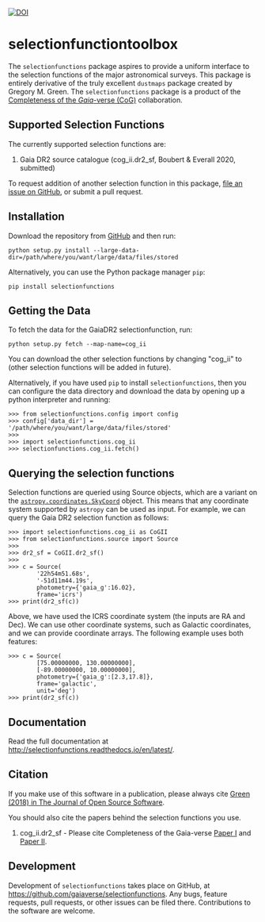 [![DOI](http://joss.theoj.org/papers/10.21105/joss.00695/status.svg)](https://doi.org/10.21105/joss.00695)

selectionfunctiontoolbox
========================

The ``selectionfunctions`` package aspires to provide a uniform interface to the selection functions of the major astronomical surveys.
This package is entirely derivative of the truly excellent ``dustmaps`` package created by Gregory M. Green.
The ``selectionfunctions`` package is a product of the [Completeness of the *Gaia*-verse (CoG)](https://www.gaiaverse.space/) collaboration.

Supported Selection Functions
-----------------------------

The currently supported selection functions are:

1. Gaia DR2 source catalogue (cog_ii.dr2_sf, Boubert & Everall 2020, submitted)

To request addition of another selection function in this package, [file an issue on
GitHub](https://github.com/gaiaverse/selectionfunctions/issues), or submit a pull request.


Installation
------------

Download the repository from [GitHub](https://github.com/gaiaverse/selectionfunctions) and
then run:

    python setup.py install --large-data-dir=/path/where/you/want/large/data/files/stored

Alternatively, you can use the Python package manager `pip`:

    pip install selectionfunctions


Getting the Data
----------------

To fetch the data for the GaiaDR2 selectionfunction, run:

    python setup.py fetch --map-name=cog_ii

You can download the other selection functions by changing "cog_ii" to (other selection functions will be added in future).

Alternatively, if you have used `pip` to install `selectionfunctions`, then you can
configure the data directory and download the data by opening up a python
interpreter and running:

    >>> from selectionfunctions.config import config
    >>> config['data_dir'] = '/path/where/you/want/large/data/files/stored'
    >>>
    >>> import selectionfunctions.cog_ii
    >>> selectionfunctions.cog_ii.fetch()


Querying the selection functions
-----------------

Selection functions are queried using Source objects, which are a variant on the 
[`astropy.coordinates.SkyCoord`](http://docs.astropy.org/en/stable/api/astropy.coordinates.SkyCoord.html#astropy.coordinates.SkyCoord)
object. This means that any coordinate system supported by `astropy` can be
used as input. For example, we can query the Gaia DR2 selection function as follows:

    >>> import selectionfunctions.cog_ii as CoGII
    >>> from selectionfunctions.source import Source
    >>>
    >>> dr2_sf = CoGII.dr2_sf()
    >>>
    >>> c = Source(
            '22h54m51.68s',
            '-51d11m44.19s',
            photometry={'gaia_g':16.02},
            frame='icrs')
    >>> print(dr2_sf(c))


Above, we have used the ICRS coordinate system (the inputs are RA and Dec). We
can use other coordinate systems, such as Galactic coordinates, and we can
provide coordinate arrays. The following example uses both features:

    >>> c = Source(
            [75.00000000, 130.00000000],
            [-89.00000000, 10.00000000],
            photometry={'gaia_g':[2.3,17.8]},
            frame='galactic',
            unit='deg')
    >>> print(dr2_sf(c))



Documentation
-------------

Read the full documentation at http://selectionfunctions.readthedocs.io/en/latest/.


Citation
--------

If you make use of this software in a publication, please always cite
[Green (2018) in The Journal of Open Source Software](https://doi.org/10.21105/joss.00695).

You should also cite the papers behind the selection functions you use.

1. cog_ii.dr2_sf - Please cite Completeness of the Gaia-verse [Paper I](https://ui.adsabs.harvard.edu/abs/2020arXiv200414433B/abstract) and [Paper II](https://ui.adsabs.harvard.edu/abs/2020arXiv200508983B/abstract).

Development
-----------

Development of `selectionfunctions` takes place on GitHub, at
https://github.com/gaiaverse/selectionfunctions. Any bugs, feature requests, pull requests,
or other issues can be filed there. Contributions to the software are welcome.
